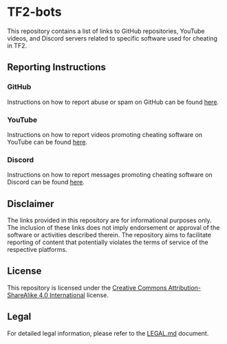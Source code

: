 # TF2-bots

This repository contains a list of links to GitHub repositories, YouTube videos, and Discord servers related to specific software used for cheating in TF2.

## Reporting Instructions

### GitHub
Instructions on how to report abuse or spam on GitHub can be found [here](https://docs.github.com/en/communities/maintaining-your-safety-on-github/reporting-abuse-or-spam).

### YouTube
Instructions on how to report videos promoting cheating software on YouTube can be found [here](https://support.google.com/youtube/answer/2802027?hl=en&co=GENIE.Platform%3DDesktop).

### Discord
Instructions on how to report messages promoting cheating software on Discord can be found [here](https://discord.com/safety/360044103651-reporting-abusive-behavior-to-discord?ref=refind).

## Disclaimer
The links provided in this repository are for informational purposes only. The inclusion of these links does not imply endorsement or approval of the software or activities described therein. The repository aims to facilitate reporting of content that potentially violates the terms of service of the respective platforms.

## License
This repository is licensed under the [Creative Commons Attribution-ShareAlike 4.0 International](./TF2-bots/src/branch/main/LICENSE) license.

## Legal
For detailed legal information, please refer to the [LEGAL.md](./TF2-bots/src/branch/main/LEGAL.md) document.